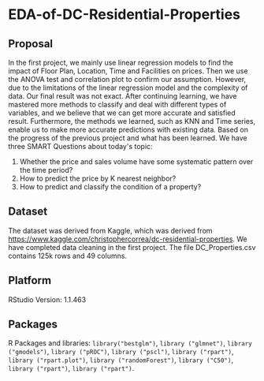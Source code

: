 # EDA-of-DC-Residential-Properties

## Proposal
In the first project, we mainly use linear regression models to find the impact of Floor Plan, Location, Time and Facilities on prices. Then we use the ANOVA test and correlation plot to confirm our assumption. However, due to the limitations of the linear regression model and the complexity of data. Our final result was not exact. After continuing learning, we have mastered more methods to classify and deal with different types of variables, and we believe that we can get more accurate and satisfied result. Furthermore, the methods we learned, such as KNN and Time series, enable us to make more accurate predictions with existing data.
Based on the progress of the previous project and what has been learned. We have three SMART Questions about today's topic:
1. Whether the price and sales volume have some systematic pattern over the time period?
2. How to predict the price by K nearest neighbor?
3. How to predict and classify the condition of a property?

## Dataset
The dataset was derived from Kaggle, which was derived from https://www.kaggle.com/christophercorrea/dc-residential-properties. We have completed data cleaning in the first project. The file DC_Properties.csv contains 125k rows and 49 columns. 

## Platform
RStudio Version: 1.1.463

## Packages
R Packages and libraries: `library("bestglm")`, `library ("glmnet")`, `library ("gmodels")`, `library ("pROC")`, `library ("pscl")`, `library ("rpart")`, `library ("rpart.plot")`, `library ("randomForest")`, `library ("C50")`, `library ("rpart")`, `library ("rpart")`.
